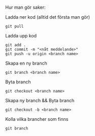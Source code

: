 Hur man gör saker:

Ladda ner kod (alltid det första man gör)

    git pull

Ladda upp kod

    git add .
    git commit -m "<nåt meddelande>"
    git push -u origin <branch name>

Skapa en ny branch

    git branch <branch name>

Byta branch

    git checkout <branch name> 

Skapa ny branch && Byta branch 

    git checkout -b <branch name>

Kolla vilka brancher som finns

    git branch

